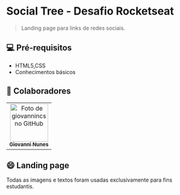 # Social Tree - Desafio Rocketseat


> Landing page para links de redes sociais.


## 💻 Pré-requisitos


* HTML5,CSS
* Conhecimentos básicos



## 🤝 Colaboradores

<table>
  <tr>
    <td align="center">
      <a href="#">
        <img src="https://avatars.githubusercontent.com/u/90165767?s=96&v=4" width="100px;" alt="Foto de giovannincs no GitHub"/><br>
        <sub>
          <b>Giovanni Nunes</b>
        </sub>
      </a>
    </td>
    
</table>


## 😄 Landing page<br>
Todas as imagens e textos foram usadas exclusivamente para fins estudantis.
